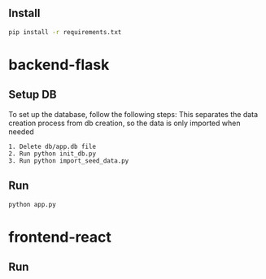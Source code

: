 ## Install

```sh
pip install -r requirements.txt
```

# backend-flask

## Setup DB

To set up the database, follow the following steps:
This separates the data creation process from db creation, so the data is only imported when needed

```
1. Delete db/app.db file
2. Run python init_db.py
3. Run python import_seed_data.py
```

## Run

```sh
python app.py
```

# frontend-react

## Run

